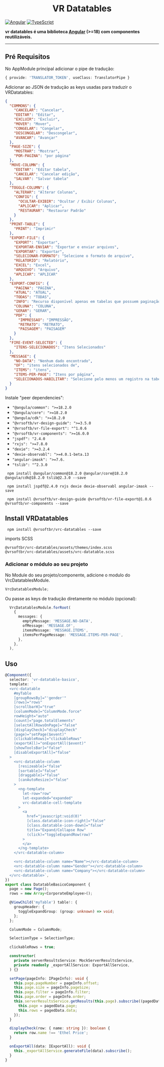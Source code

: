 <p  align="center">

<h1  align="center">VR Datatables</h1>

</p>

[![Angular](https://img.shields.io/badge/angular-v18-red.svg)]([https://github.com/angular/angular-cli)
[![TypeScript](https://img.shields.io/badge/100%25-TypeScript-blue.svg)](https://www.typescriptlang.org)

**vr datatables é uma biblioteca [Angular](https://angular.io) (>=18) com componentes reutilizáveis.**

---

## Pré Requisitos

No AppModule principal adicionar o pipe de tradução:

```typescript
{ provide: 'TRANSLATOR_TOKEN', useClass: TranslatorPipe }
```

Adicionar ao JSON de tradução as keys usadas para traduzir o VRDatatables:

```json
{
  "COMMONS": {
    "CANCELAR": "Cancelar",
    "EDITAR": "Editar",
    "EXCLUIR": "Excluir",
    "MOVER": "Mover",
    "CONGELAR": "Congelar",
    "DESCONGELAR": "Descongelar",
    "AVANCAR": "Avançar"
  },
  "PAGE-SIZE": {
    "MOSTRAR": "Mostrar",
    "POR-PAGINA": "por página"
  },
  "MOVE-COLUMN": {
    "EDITAR": "Editar tabela",
    "CANCELAR": "Cancelar edição",
    "SALVAR": "Salvar tabela"
  },
  "TOGGLE-COLUMN": {
    "ALTERAR": "Alterar Colunas",
    "CONFIG": {
      "OCULTAR-EXIBIR": "Ocultar / Exibir Colunas",
      "APLICAR": "Aplicar",
      "RESTAURAR": "Restaurar Padrão"
    }
  },
  "PRINT-TABLE": {
    "PRINT": "Imprimir"
  },
  "EXPORT-FILE": {
    "EXPORT": "Exportar",
    "EXPORTAR-ENVIAR": "Exportar e enviar arquivos",
    "EXPORTAR": "Exportar",
    "SELECIONAR-FORMATO": "Selecione o formato de arquivo",
    "RELATORIO": "Relatório",
    "EXCEL": "Excel",
    "ARQUIVO": "Arquivo",
    "APLICAR": "APLICAR"
  },
  "EXPORT-CONFIG": {
    "PAGINA": "PÁGINA",
    "ATUAL": "ATUAL",
    "TODAS": "TODAS",
    "INFO": "Recurso disponível apenas em tabelas que possuem paginação. Após a geração do relatório em segundo plano será disponibilizado para download na notificação",
    "COLUNA": "COLUNA",
    "GERAR": "GERAR",
    "PDF": {
      "IMPRESSAO": "IMPRESSÃO",
      "RETRATO": "RETRATO",
      "PAISAGEM": "PAISAGEM"
    }
  },
  "FIRE-EVENT-SELECTED": {
    "ITENS-SELECIONADOS": "Itens Selecionados"
  },
  "MESSAGE": {
    "NO-DATA": "Nenhum dado encontrado",
    "OF": "itens selecionados de",
    "ITEMS": "itens",
    "ITEMS-PER-PAGE": "Itens por página",
    "SELECIONADOS-HABILITAR": "Selecione pelo menos um registro na tabela para habilitar o botão."
  }
}
```

Instale "peer dependencies":

- `"@angula/common": ">=18.2.0`
- `"@angula/core": ">=18.2.0`
- `"@angula/cdk": ">=18.2.0`
- `"@vrsoftb/vr-design-guide": ">=3.5.0`
- `"@vrsoftb/vr-file-export": "^1.0.6`
- `"@vrsoftb/vr-components": ">=16.0.0`
- `"jspdf": "2.4.0`
- `"rxjs": ">=7.8.0`
- `"dexie": ">=3.2.4`
- `"dexie-observabl": ">=4.0.1-beta.13`
- `"angular-imask": ">=7.6.`
- `"tslib": "^2.3.0`

```
 npm install @angular/common@18.2.0 @angular/core@18.2.0 @angula/cdk@18.2.0 tslib@2.3.0 --save
```

```
 npm install jspdf@2.4.0 rxjs dexie dexie-observabl angular-imask --save
```

```
 npm install @vrsoftb/vr-design-guide @vrsoftb/vr-file-export@1.0.6 @vrsoftb/vr-components --save
```

## Install VRDatatables

```
 npm install @vrsoftbr/vrc-datatables --save

```

imports SCSS

```
@vrsoftbr/vrc-datatables/assets/themes/index.scss
@vrsoftbr/vrc-datatables/assets/vrc-datatable.scss
```

### Adicionar o módulo ao seu projeto

No Module do seu projeto/componente, adicione o modulo do VrcDatatablesModule.

```typescript
VrcDatatablesModule;
```

Ou passe as keys de tradução diretamente no módulo (opcional):

```typescript
  VrcDatatablesModule.forRoot(
    {
      messages: {
        emptyMessage: 'MESSAGE.NO-DATA',
        ofMessage: 'MESSAGE.OF',
        itemsMessage: 'MESSAGE.ITEMS',
        itemsPerPageMessage: 'MESSAGE.ITEMS-PER-PAGE',
      },
    },
  ),
```

## Uso

<!-- prettier-ignore -->
```typescript
@Component({
  selector: 'vr-datatable-basico',
  template: `
  <vrc-datatable
    #myTable
    [groupRowsBy]="'gender'"
    [rows]="rows"
    [scrollbarH]="true"
    [columnMode]="ColumnMode.force"
    rowHeight="auto"
    [count]="page.totalElements"
    [selectAllRowsOnPage]="false"
    [displayCheck]="displayCheck"
    (page)="setPage($event)"
    [clickableRows]="clickableRows"
    (exportAll)="onExportAll($event)"
    [showToolsBar]="false"
    [disableExportAll]="false"
  >
    <vrc-datatable-column
      [resizeable]="false"
      [sortable]="false"
      [draggable]="false"
      [canAutoResize]="false"
    >
      <ng-template
        let-row="row"
        let-expanded="expanded"
        vrc-datatable-cell-template
      >
        <a
          href="javascript:void(0)"
          [class.datatable-icon-right]="false"
          [class.datatable-icon-down]="false"
          title="Expand/Collapse Row"
          (click)="toggleExpandRow(row)"
        >
        </a>
      </ng-template>
    </vrc-datatable-column>

    <vrc-datatable-column name="Name"></vrc-datatable-column>
    <vrc-datatable-column name="Gender"></vrc-datatable-column>
    <vrc-datatable-column name="Company"></vrc-datatable-column>
  </vrc-datatable>`,
})
export class DatatableBasicoComponent {
  page = new Page();
  rows = new Array<CorporateEmployee>();

  @ViewChild('myTable') table!: {
    groupHeader: {
      toggleExpandGroup: (group: unknown) => void;
    };
  };

  ColumnMode = ColumnMode;

  SelectionType = SelectionType;

  clickableRows = true;

  constructor(
    private serverResultsService: MockServerResultsService,
    private readonly _exportAllService: ExportAllService,
  ) {}

  setPage(pageInfo: IPageInfo): void {
    this.page.pageNumber = pageInfo.offset;
    this.page.size = pageInfo.pageSize;
    this.page.filter = pageInfo.filter;
    this.page.order = pageInfo.order;
    this.serverResultsService.getResults(this.page).subscribe((pagedData) => {
      this.page = pagedData.page;
      this.rows = pagedData.data;
    });
  }

  displayCheck(row: { name: string }): boolean {
    return row.name !== 'Ethel Price';
  }

  onExportAll(data: IExportAll): void {
    this._exportAllService.generateFile(data).subscribe();
  }
}
```
